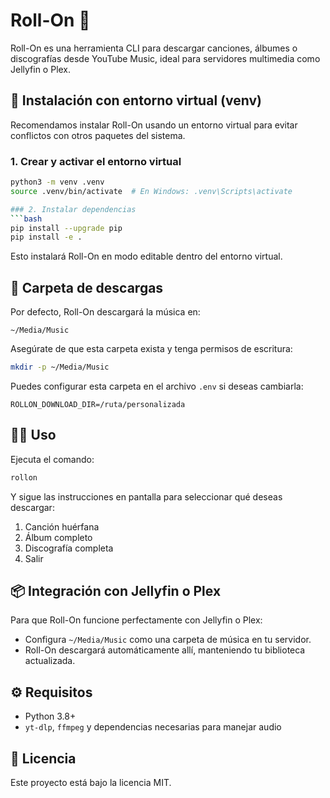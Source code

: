 # Roll-On 🎵

Roll-On es una herramienta CLI para descargar canciones, álbumes o discografías desde YouTube Music, ideal para servidores multimedia como Jellyfin o Plex.

## 🚀 Instalación con entorno virtual (venv)

Recomendamos instalar Roll-On usando un entorno virtual para evitar conflictos con otros paquetes del sistema.

### 1. Crear y activar el entorno virtual
```bash
python3 -m venv .venv
source .venv/bin/activate  # En Windows: .venv\Scripts\activate

### 2. Instalar dependencias
```bash
pip install --upgrade pip
pip install -e .
```

Esto instalará Roll-On en modo editable dentro del entorno virtual.

## 📂 Carpeta de descargas

Por defecto, Roll-On descargará la música en:
```
~/Media/Music
```

Asegúrate de que esta carpeta exista y tenga permisos de escritura:
```bash
mkdir -p ~/Media/Music
```

Puedes configurar esta carpeta en el archivo `.env` si deseas cambiarla:
```env
ROLLON_DOWNLOAD_DIR=/ruta/personalizada
```

## 👩‍💻 Uso
Ejecuta el comando:
```bash
rollon
```
Y sigue las instrucciones en pantalla para seleccionar qué deseas descargar:

1. Canción huérfana
2. Álbum completo
3. Discografía completa
4. Salir

## 📦 Integración con Jellyfin o Plex

Para que Roll-On funcione perfectamente con Jellyfin o Plex:
- Configura `~/Media/Music` como una carpeta de música en tu servidor.
- Roll-On descargará automáticamente allí, manteniendo tu biblioteca actualizada.

## ⚙️ Requisitos
- Python 3.8+
- `yt-dlp`, `ffmpeg` y dependencias necesarias para manejar audio

## 📄 Licencia
Este proyecto está bajo la licencia MIT.
